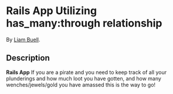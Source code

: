 # Rails App Utilizing has_many:through relationship
<!-- If you'd like to use a logo instead uncomment this code and remove the text above this line

  ![Logo](URL to logo img file goes here)

-->


By [Liam Buell](http://www.liambuell.com).

## Description
**Rails App** If you are a pirate and you need to keep track of all your plunderings and how much loot you have gotten, and how many wenches/jewels/gold you have amassed this is the way to go!


